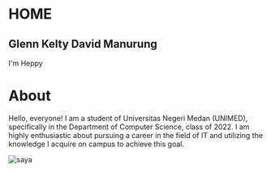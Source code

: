 # HOME

## Glenn Kelty David Manurung

I'm Heppy

# About

Hello, everyone! I am a student of Universitas Negeri Medan (UNIMED), specifically in the Department of Computer Science, class of 2022. I am highly enthusiastic about pursuing a career in the field of IT and utilizing the knowledge I acquire on campus to achieve this goal.

![saya](foto.jpg)
